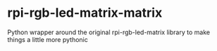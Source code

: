 # rpi-rgb-led-matrix-matrix
Python wrapper around the original rpi-rgb-led-matrix library to make things a little more pythonic
